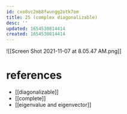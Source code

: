 ```yaml
---
id: cxo8vc2mb8fwungg2otk7om
title: 25 (complex diagonalizable)
desc: ''
updated: 1654530814414
created: 1654530814414
---
```

![[Screen Shot 2021-11-07 at 8.05.47 AM.png]]
# references
- [[diagonalizable]]
- [[complete]]
- [[eigenvalue and eigenvector]]
